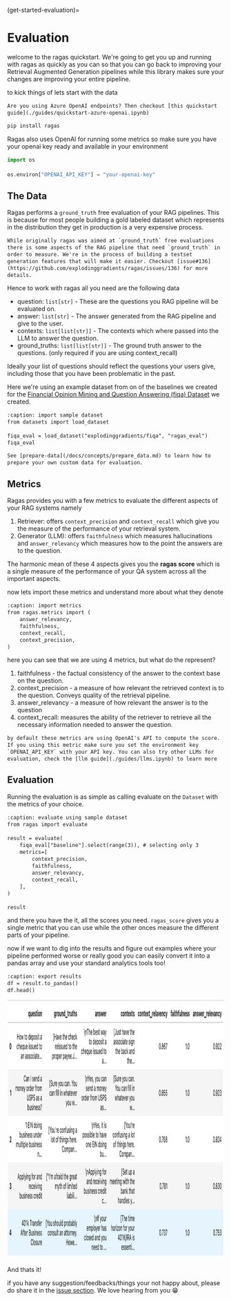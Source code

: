 (get-started-evaluation)=
# Evaluation

welcome to the ragas quickstart. We're going to get you up and running with ragas as quickly as you can so that you can go back to improving your Retrieval Augmented Generation pipelines while this library makes sure your changes are improving your entire pipeline.

to kick things of lets start with the data

```{note}
Are you using Azure OpenAI endpoints? Then checkout [this quickstart guide](./guides/quickstart-azure-openai.ipynb)
```

```bash
pip install ragas
```

Ragas also uses OpenAI for running some metrics so make sure you have your openai key ready and available in your environment
```python
import os

os.environ["OPENAI_API_KEY"] = "your-openai-key"
```
## The Data

Ragas performs a `ground_truth` free evaluation of your RAG pipelines. This is because for most people building a gold labeled dataset which represents in the distribution they get in production is a very expensive process.

```{note}
While originally ragas was aimed at `ground_truth` free evaluations there is some aspects of the RAG pipeline that need `ground_truth` in order to measure. We're in the process of building a testset generation features that will make it easier. Checkout [issue#136](https://github.com/explodinggradients/ragas/issues/136) for more details.
```

Hence to work with ragas all you need are the following data
- question: `list[str]` - These are the questions you RAG pipeline will be evaluated on. 
- answer: `list[str]` - The answer generated from the RAG pipeline and give to the user.
- contexts: `list[list[str]]` - The contexts which where passed into the LLM to answer the question.
- ground_truths: `list[list[str]]` - The ground truth answer to the questions. (only required if you are using context_recall)

Ideally your list of questions should reflect the questions your users give, including those that you have been problematic in the past.

Here we're using an example dataset from on of the baselines we created for the [Financial Opinion Mining and Question Answering (fiqa) Dataset](https://sites.google.com/view/fiqa/) we created. 


```{code-block} python
:caption: import sample dataset
from datasets import load_dataset

fiqa_eval = load_dataset("explodinggradients/fiqa", "ragas_eval")
fiqa_eval
```

```{seealso}
See [prepare-data](/docs/concepts/prepare_data.md) to learn how to prepare your own custom data for evaluation.

```
## Metrics

Ragas provides you with a few metrics to evaluate the different aspects of your RAG systems namely

1. Retriever: offers `context_precision` and `context_recall` which give you the measure of the performance of your retrieval system. 
2. Generator (LLM): offers `faithfulness` which measures hallucinations and `answer_relevancy` which measures how to the point the answers are to the question.

The harmonic mean of these 4 aspects gives you the **ragas score** which is a single measure of the performance of your QA system across all the important aspects.

now lets import these metrics and understand more about what they denote

```{code-block} python
:caption: import metrics
from ragas.metrics import (
    answer_relevancy,
    faithfulness,
    context_recall,
    context_precision,
)
```
here you can see that we are using 4 metrics, but what do the represent?

1. faithfulness - the factual consistency of the answer to the context base on the question.
2. context_precision - a measure of how relevant the retrieved context is to the question. Conveys quality of the retrieval pipeline.
3. answer_relevancy - a measure of how relevant the answer is to the question
4. context_recall: measures the ability of the retriever to retrieve all the necessary information needed to answer the question. 


```{note}
by default these metrics are using OpenAI's API to compute the score. If you using this metric make sure you set the environment key `OPENAI_API_KEY` with your API key. You can also try other LLMs for evaluation, check the [llm guide](./guides/llms.ipynb) to learn more
```

## Evaluation

Running the evaluation is as simple as calling evaluate on the `Dataset` with the metrics of your choice.

```{code-block} python
:caption: evaluate using sample dataset
from ragas import evaluate

result = evaluate(
    fiqa_eval["baseline"].select(range(3)), # selecting only 3
    metrics=[
        context_precision,
        faithfulness,
        answer_relevancy,
        context_recall,
    ],
)

result
```
and there you have the it, all the scores you need. `ragas_score` gives you a single metric that you can use while the other onces measure the different parts of your pipeline.

now if we want to dig into the results and figure out examples where your pipeline performed worse or really good you can easily convert it into a pandas array and use your standard analytics tools too!

```{code-block} python
:caption: export results
df = result.to_pandas()
df.head()
```
<p align="left">
<img src="../_static/imgs/quickstart-output.png" alt="quickstart-outputs" width="800" height="600" />
</p>

And thats it!

if you have any suggestion/feedbacks/things your not happy about, please do share it in the [issue section](https://github.com/explodinggradients/ragas/issues). We love hearing from you 😁
